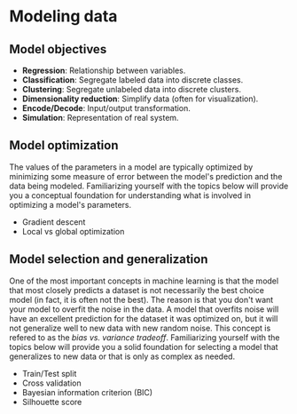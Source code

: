 # Modeling data

## Model objectives
- **Regression**: Relationship between variables.
- **Classification**: Segregate labeled data into discrete classes.
- **Clustering**: Segregate unlabeled data into discrete clusters.
- **Dimensionality reduction**: Simplify data (often for visualization).
- **Encode/Decode**: Input/output transformation.
- **Simulation**: Representation of real system.

## Model optimization
The values of the parameters in a model are typically optimized by minimizing some measure of error between the model's prediction and the data being modeled. Familiarizing yourself with the topics below will provide you a conceptual foundation for understanding what is involved in optimizing a model's parameters.

- Gradient descent
- Local vs global optimization

## Model selection and generalization
One of the most important concepts in machine learning is that the model that most closely predicts a dataset is not necessarily the best choice model (in fact, it is often not the best). The reason is that you don't want your model to overfit the noise in the data. A model that overfits noise will have an excellent prediction for the dataset it was optimized on, but it will not generalize well to new data with new random noise. This concept is refered to as the *bias vs. variance tradeoff*. Familiarizing yourself with the topics below will provide you a solid foundation for selecting a model that generalizes to new data or that is only as complex as needed.

- Train/Test split
- Cross validation
- Bayesian information criterion (BIC)
- Silhouette score
